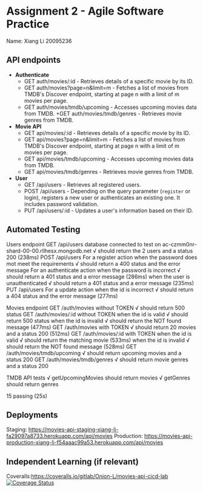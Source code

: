 # Assignment 2 - Agile Software Practice

Name: Xiang Li 20095236

## API endpoints

+ __Authenticate__
  + GET auth/movies/:id - Retrieves details of a specific movie by its ID.
  + GET auth/movies?page=n&limit=m - Fetches a list of movies from TMDB's Discover endpoint, starting at page n with a limit of m movies per page.
  + GET auth/movies/tmdb/upcoming - Accesses upcoming movies data from TMDB.
  +GET auth/movies/tmdb/genres - Retrieves movie genres from TMDB.
+ __Movie API__
  + GET api/movies/:id - Retrieves details of a specific movie by its ID.
  + GET api/movies?page=n&limit=m - Fetches a list of movies from TMDB's Discover endpoint, starting at page n with a limit of m movies per page.
  + GET api/movies/tmdb/upcoming - Accesses upcoming movies data from TMDB.
  + GET api/movies/tmdb/genres - Retrieves movie genres from TMDB.
+ __User__
  + GET /api/users - Retrieves all registered users.
  + POST /api/users - Depending on the query parameter (`register` or login), registers a new user or authenticates an existing one. It includes password validation.
  + PUT /api/users/:id - Updates a user's information based on their ID.

## Automated Testing

  Users endpoint
    GET /api/users
database connected to test on ac-czmm0nr-shard-00-00.rllhesx.mongodb.net
      √ should return the 2 users and a status 200 (238ms)
    POST /api/users
      For a register action
        when the password does mot meet the requirements
          √ should return a 400 status and the error message
      For an authenticate action
        when the password is incorrect
          √ should return a 401 status and a error message (286ms)
        when the user is unauthenticated
          √ should return a 401 status and a error message (235ms)
    PUT /api/users
      For a update action
        when the id is incorrect
          √ should return a 404 status and the error message (277ms)

  Movies endpoint
    GET /auth/movies without TOKEN
      √ should return 500 status
    GET /auth/movies/:id without TOKEN
      when the id is valid
        √ should return 500 status
      when the id is invalid
        √ should return the NOT found message (477ms)
    GET /auth/movies with TOKEN
      √ should return 20 movies and a status 200 (512ms)
    GET /auth/movies/:id with TOKEN
      when the id is valid
        √ should return the matching movie (533ms)
      when the id is invalid
        √ should return the NOT found message (528ms)
    GET /auth/movies/tmdb/upcoming
      √ should return upcoming movies and a status 200
    GET /auth/movies/tmdb/genres
      √ should return movie genres and a status 200

  TMDB API tests
    √ getUpcomingMovies should return movies
    √ getGenres should return genres


  15 passing (25s)

## Deployments

Staging: <https://movies-api-staging-xiang-li-fa29097a8733.herokuapp.com/api/movies>
Production: <https://movies-api-production-xiang-li-f54aaac99a53.herokuapp.com/api/movies>

## Independent Learning (if relevant)

Coveralls:<https://coveralls.io/gitlab/Onion-L/movies-api-cicd-lab>
[![Coverage Status](https://coveralls.io/repos/gitlab/Onion-L/movies-api-cicd-lab/badge.svg?branch=)](https://coveralls.io/gitlab/Onion-L/movies-api-cicd-lab?branch=main)
